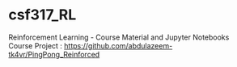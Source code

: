 # csf317_RL
Reinforcement Learning - Course Material and Jupyter Notebooks<br>
Course Project : https://github.com/abdulazeem-tk4vr/PingPong_Reinforced
